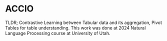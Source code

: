 # ACCIO
TLDR; Contrastive Learning between Tabular data and its aggregation, Pivot Tables for table understanding.
This work was done at 2024 Natural Language Processing course at University of Utah.
